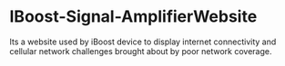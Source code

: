 # IBoost-Signal-AmplifierWebsite
Its a website used by  iBoost  device to display internet connectivity and cellular network challenges brought about by poor network coverage.
